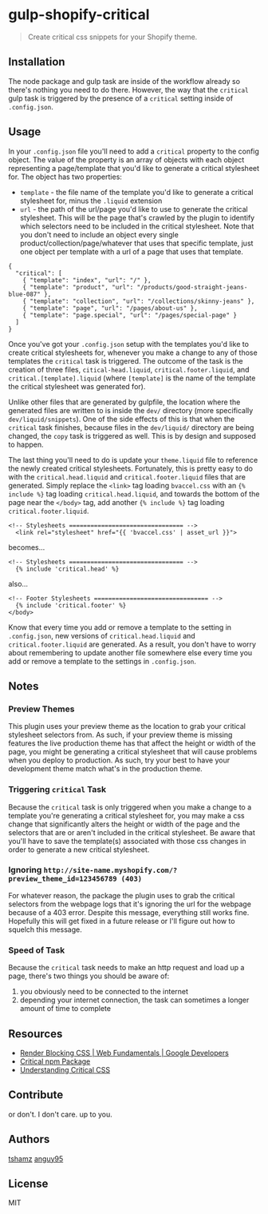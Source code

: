 # gulp-shopify-critical

> Create critical css snippets for your Shopify theme.

## Installation
The node package and gulp task are inside of the workflow already so there's nothing you need to do there. However, the way that the `critical` gulp task is triggered by the presence of a `critical` setting inside of `.config.json`.

## Usage
In your `.config.json` file you'll need to add a `critical` property to the config object. The value of the property is an array of objects with each object representing a page/template that you'd like to generate a critical stylesheet for. The object has two properties: 
  * `template` - the file name of the template you'd like to generate a critical stylesheet for, minus the `.liquid` extension
  * `url` - the path of the url/page you'd like to use to generate the critical stylesheet. This will be the page that's crawled by the plugin to identify which selectors need to be included in the critical stylesheet. Note that you don't need to include an object every single product/collection/page/whatever that uses that specific template, just one object per template with a url of a page that uses that template.

```env
{
  "critical": [
    { "template": "index", "url": "/" },
    { "template": "product", "url": "/products/good-straight-jeans-blue-087" },
    { "template": "collection", "url": "/collections/skinny-jeans" },
    { "template": "page", "url": "/pages/about-us" },
    { "template": "page.special", "url": "/pages/special-page" }
  ]
}
```

Once you've got your `.config.json` setup with the templates you'd like to create critical stylesheets for, whenever you make a change to any of those templates the `critical` task is triggered. The outcome of the task is the creation of three files, `citical-head.liquid`, `critical.footer.liquid`, and `critical.[template].liquid` (where `[template]` is the name of the template the critical stylesheet was generated for).

Unlike other files that are generated by gulpfile, the location where the generated files are written to is inside the `dev/` directory (more specifically `dev/liquid/snippets`). One of the side effects of this is that when the `critical` task finishes, because files in the `dev/liquid/` directory are being changed, the `copy` task is triggered as well. This is by design and supposed to happen.

The last thing you'll need to do is update your `theme.liquid` file to reference the newly created critical stylesheets. Fortunately, this is pretty easy to do with the `critical.head.liquid` and `critical.footer.liquid` files that are generated. Simply replace the `<link>` tag loading `bvaccel.css` with an `{% include %}` tag loading `critical.head.liquid`, and towards the bottom of the page near the `</body>` tag, add another `{% include %}` tag loading `critical.footer.liquid`.

```liquid
<!-- Stylesheets ================================ -->
  <link rel="stylesheet" href="{{ 'bvaccel.css' | asset_url }}">
```
becomes...
```liquid
<!-- Stylesheets ================================ -->
  {% include 'critical.head' %}
```
also...
```liquid
<!-- Footer Stylesheets ================================ -->
  {% include 'critical.footer' %}
</body>
```

Know that every time you add or remove a template to the setting in `.config.json`, new versions of `critical.head.liquid` and `critical.footer.liquid` are generated. As a result, you don't have to worry about remembering to update another file somewhere else every time you add or remove a template to the settings in `.config.json`.

## Notes

### Preview Themes
This plugin uses your preview theme as the location to grab your critical stylesheet selectors from. As such, if your preview theme is missing features the live production theme has that affect the height or width of the page, you might be generating a critical stylesheet that will cause problems when you deploy to production. As such, try your best to have your development theme match what's in the production theme.

### Triggering `critical` Task
Because the `critical` task is only triggered when you make a change to a template you're generating a critical stylesheet for, you may make a css change that significantly alters the height or width of the page and the selectors that are or aren't included in the critical stylesheet. Be aware that you'll have to save the template(s) associated with those css changes in order to generate a new critical stylesheet.

### Ignoring `http://site-name.myshopify.com/?preview_theme_id=123456789 (403)`
For whatever reason, the package the plugin uses to grab the critical selectors from the webpage logs that it's ignoring the url for the webpage because of a 403 error. Despite this message, everything still works fine. Hopefully this will get fixed in a future release or I'll figure out how to squelch this message.

### Speed of Task
Because the `critical` task needs to make an http request and load up a page, there's two things you should be aware of:
  1. you obviously need to be connected to the internet
  2. depending your internet connection, the task can sometimes a longer amount of time to complete

## Resources
* [Render Blocking CSS | Web Fundamentals | Google Developers](https://developers.google.com/web/fundamentals/performance/critical-rendering-path/render-blocking-css)
* [Critical npm Package](https://github.com/addyosmani/critical)
* [Understanding Critical CSS](https://www.smashingmagazine.com/2015/08/understanding-critical-css/)

## Contribute
or don't. I don't care. up to you.

## Authors
[tshamz](https://github.com/tshamz)
[anguy95](https://github.com/anguy95)

## License
MIT

